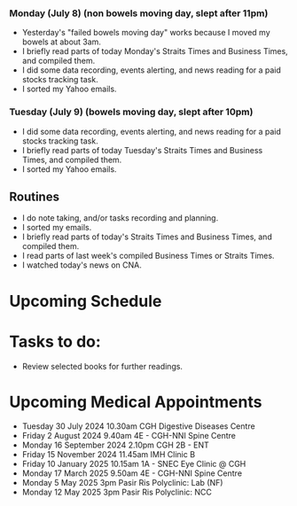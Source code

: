 ### Monday (July 8) (non bowels moving day, slept after 11pm)
- Yesterday's "failed bowels moving day" works because I moved my bowels at about 3am.
- I briefly read parts of today Monday's Straits Times and Business Times, and compiled them.
- I did some data recording, events alerting, and news reading for a paid stocks tracking task.
- I sorted my Yahoo emails.

### Tuesday (July 9) (bowels moving day, slept after 10pm)
- I did some data recording, events alerting, and news reading for a paid stocks tracking task.
- I briefly read parts of today Tuesday's Straits Times and Business Times, and compiled them.
- I sorted my Yahoo emails.

## Routines
- I do note taking, and/or tasks recording and planning.
- I sorted my emails.
- I briefly read parts of today's Straits Times and Business Times, and compiled them.
- I read parts of last week's compiled Business Times or Straits Times.
- I watched today's news on CNA.

# Upcoming Schedule

# Tasks to do:
- Review selected books for further readings.

# Upcoming Medical Appointments
- Tuesday 30 July 2024 10.30am CGH Digestive Diseases Centre
- Friday 2 August 2024 9.40am 4E - CGH-NNI Spine Centre
- Monday 16 September 2024 2.10pm CGH 2B - ENT
- Friday 15 November 2024 11.45am IMH Clinic B
- Friday 10 January 2025 10.15am 1A - SNEC Eye Clinic @ CGH
- Monday 17 March 2025 9.50am 4E - CGH-NNI Spine Centre
- Monday 5 May 2025 3pm Pasir Ris Polyclinic: Lab (NF)
- Monday 12 May 2025 3pm Pasir Ris Polyclinic: NCC
